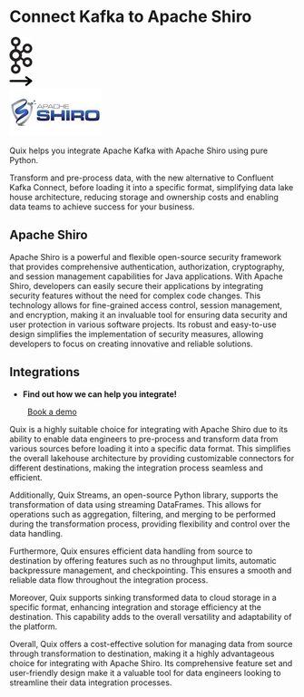 # Connect Kafka to Apache Shiro

<div class="connect-images cards blog-grid-card" markdown>
<div>
<img src="../images/kafka_logo.png" width="40px" />
</div>
<div>
<img src="../images/arrow.svg" width="40px" />
</div>
<div>
<img src="./images/apache-shiro_1.jpg" />
</div>
</div>

Quix helps you integrate Apache Kafka with Apache Shiro using pure Python.

Transform and pre-process data, with the new alternative to Confluent Kafka Connect, before loading it into a specific format, simplifying data lake house architecture, reducing storage and ownership costs and enabling data teams to achieve success for your business.

## Apache Shiro

Apache Shiro is a powerful and flexible open-source security framework that provides comprehensive authentication, authorization, cryptography, and session management capabilities for Java applications. With Apache Shiro, developers can easily secure their applications by integrating security features without the need for complex code changes. This technology allows for fine-grained access control, session management, and encryption, making it an invaluable tool for ensuring data security and user protection in various software projects. Its robust and easy-to-use design simplifies the implementation of security measures, allowing developers to focus on creating innovative and reliable solutions.

## Integrations

<div class="grid cards" markdown>

- __Find out how we can help you integrate!__

    <a class="md-button md-button--primary" href="https://share.hsforms.com/1iW0TmZzKQMChk0lxd_tGiw4yjw2?__hstc=175542013.2303933fbd746c0ac86d9ccbe9bc9100.1728383268831.1729603416735.1729620918855.31&__hssc=175542013.1.1729620918855&__hsfp=2132701734" target="_blank" style="margin:.5rem;">Book a demo</a>

</div>


Quix is a highly suitable choice for integrating with Apache Shiro due to its ability to enable data engineers to pre-process and transform data from various sources before loading it into a specific data format. This simplifies the overall lakehouse architecture by providing customizable connectors for different destinations, making the integration process seamless and efficient.

Additionally, Quix Streams, an open-source Python library, supports the transformation of data using streaming DataFrames. This allows for operations such as aggregation, filtering, and merging to be performed during the transformation process, providing flexibility and control over the data handling.

Furthermore, Quix ensures efficient data handling from source to destination by offering features such as no throughput limits, automatic backpressure management, and checkpointing. This ensures a smooth and reliable data flow throughout the integration process.

Moreover, Quix supports sinking transformed data to cloud storage in a specific format, enhancing integration and storage efficiency at the destination. This capability adds to the overall versatility and adaptability of the platform.

Overall, Quix offers a cost-effective solution for managing data from source through transformation to destination, making it a highly advantageous choice for integrating with Apache Shiro. Its comprehensive feature set and user-friendly design make it a valuable tool for data engineers looking to streamline their data integration processes.


